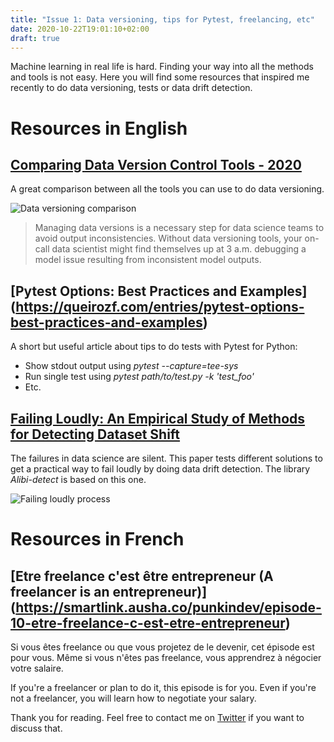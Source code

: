 ```yaml
---
title: "Issue 1: Data versioning, tips for Pytest, freelancing, etc"
date: 2020-10-22T19:01:10+02:00
draft: true
---
```


Machine learning in real life is hard. Finding your way into all the methods and tools is not easy.
Here you will find some resources that inspired me recently to do data versioning, tests or data drift detection.

# Resources in English

## [Comparing Data Version Control Tools - 2020](https://dagshub.com/blog/data-version-control-tools/)

A great comparison between all the tools you can use to do data versioning.

![Data versioning comparison](/data_versioning.png)

>Managing data versions is a necessary step for data science teams to avoid output inconsistencies. Without data versioning tools, your on-call data scientist might find themselves up at 3 a.m. debugging a model issue resulting from inconsistent model outputs.

## [Pytest Options: Best Practices and Examples] (https://queirozf.com/entries/pytest-options-best-practices-and-examples)

A short but useful article about tips to do tests with Pytest for Python:
- Show stdout output using *pytest --capture=tee-sys*
- Run single test using *pytest path/to/test.py -k 'test_foo'*
- Etc.

## [Failing Loudly: An Empirical Study of Methods for Detecting Dataset Shift](https://arxiv.org/abs/1810.11953)

The failures in data science are silent. This paper tests different solutions to get a practical way to fail loudly by doing data drift detection. The library *Alibi-detect* is based on this one.

![Failing loudly process](/failing_loudly_paper.png)

# Resources in French

## [Etre freelance c'est être entrepreneur (A freelancer is an entrepreneur)] (https://smartlink.ausha.co/punkindev/episode-10-etre-freelance-c-est-etre-entrepreneur)

Si vous êtes freelance ou que vous projetez de le devenir, cet épisode est pour vous.
Même si vous n'êtes pas freelance, vous apprendrez à négocier votre salaire.

If you're a freelancer or plan to do it, this episode is for you.
Even if you're not a freelancer, you will learn how to negotiate your salary.


Thank you for reading. Feel free to contact me on [Twitter](https://twitter.com/saby_nastasia) if you want to discuss that.
